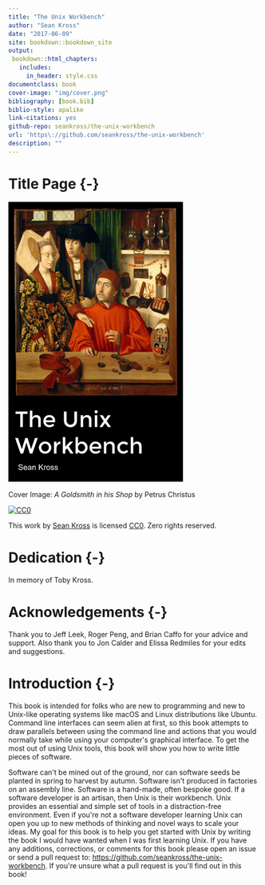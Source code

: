 ```yaml
--- 
title: "The Unix Workbench"
author: "Sean Kross"
date: "2017-06-09"
site: bookdown::bookdown_site
output:
 bookdown::html_chapters:
   includes:
     in_header: style.css
documentclass: book
cover-image: "img/cover.png"
bibliography: [book.bib]
biblio-style: apalike
link-citations: yes
github-repo: seankross/the-unix-workbench
url: 'https\://github.com/seankross/the-unix-workbench'
description: ""
---
```


# Title Page {-}

<img src="img/cover.png" width="350" height="560" alt="Cover image" />

Cover Image: *A Goldsmith in his Shop* by Petrus Christus

[![CC0](https://licensebuttons.net/p/zero/1.0/88x31.png)](https://creativecommons.org/publicdomain/zero/1.0/)

This work by [Sean Kross](http://seankross.com) is licensed 
[CC0](https://creativecommons.org/publicdomain/zero/1.0/). Zero rights reserved.

# Dedication {-}

In memory of Toby Kross.

# Acknowledgements {-}

Thank you to Jeff Leek, Roger Peng, and Brian Caffo for your advice and support.
Also thank you to Jon Calder and Elissa Redmiles for your edits and suggestions.


# Introduction {-}

This book is intended for folks who are new to programming and new to Unix-like
operating systems like macOS and Linux distributions like Ubuntu. Command line 
interfaces can seem alien at first, so this book
attempts to draw parallels between using the command line and actions that you
would normally take while using your computer's graphical interface.
To get the most out of using Unix tools, this book will show you how to write
little pieces of software. 

Software can't be mined out of the ground, nor can software seeds be planted in
spring to harvest by autumn. Software isn't produced in factories on an
assembly line. Software is a hand-made, often bespoke good. If a software
developer is an artisan, then Unix is their workbench. Unix provides an
essential and simple set of tools in a distraction-free environment. Even if
you're not a software developer learning Unix can open you up to new methods
of thinking and novel ways to scale your ideas. My goal
for this book is to help you get started with Unix by writing the book I would
have wanted when I was first learning Unix. If you have any additions,
corrections, or comments for this book please open an issue or send a pull
request to: https://github.com/seankross/the-unix-workbench. If you're unsure
what a pull request is you'll find out in this book!
